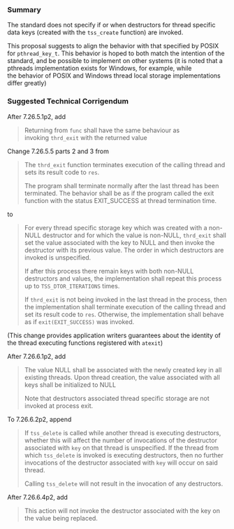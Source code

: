 ### Summary

The standard does not specify if or when destructors for thread specific data
keys (created with the `tss_create` function) are invoked.

This proposal suggests to align the behavior with that specified by POSIX for
`pthread_key_t`. This behavior is hoped to both match the intention of the
standard, and be possible to implement on other systems (it is noted that a
pthreads implementation exists for Windows, for example, while the behavior of
POSIX and Windows thread local storage implementations differ greatly)

### Suggested Technical Corrigendum

After 7.26.5.1p2, add

> Returning from `func` shall have the same behaviour as invoking `thrd_exit` with
> the returned value

Change 7.26.5.5 parts 2 and 3 from

> The `thrd_exit` function terminates execution of the calling thread and sets its
> result code to `res`.
>
> The program shall terminate normally after the last thread has been terminated.
> The behavior shall be as if the program called the exit function with the
> status EXIT\_SUCCESS at thread termination time.

to

> For every thread specific storage key which was created with a non-NULL
> destructor and for which the value is non-NULL, `thrd_exit` shall set the value
> associated with the key to NULL and then invoke the destructor with its previous
> value. The order in which destructors are invoked is unspecified.
>
> If after this process there remain keys with both non-NULL destructors and
> values, the implementation shall repeat this process up to `TSS_DTOR_ITERATIONS`
> times.
>
> If `thrd_exit` is not being invoked in the last thread in the process, then the
> implementation shall terminate execution of the calling thread and set its
> result code to `res`. Otherwise, the implementation shall behave as
> if `exit(EXIT_SUCCESS)` was invoked.

(This change provides application writers guarantees about the identity of the
thread executing functions registered with `atexit`)

After 7.26.6.1p2, add

> The value NULL shall be associated with the newly created key in all existing
> threads. Upon thread creation, the value associated with all keys shall be
> initialized to NULL
>
> Note that destructors associated thread specific storage are not invoked at
> process exit.

To 7.26.6.2p2, append

> If `tss_delete` is called while another thread is executing destructors, whether
> this will affect the number of invocations of the destructor associated
> with `key` on that thread is unspecified. If the thread from which `tss_delete`
> is invoked is executing destructors, then no further invocations of the
> destructor associated with `key` will occur on said thread.
>
> Calling `tss_delete` will not result in the invocation of any destructors.

After 7.26.6.4p2, add

> This action will not invoke the destructor associated with the key on the value
> being replaced.
